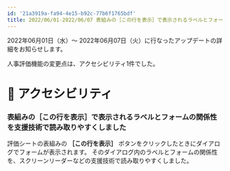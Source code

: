 ```yaml
---
id: '21a3919a-fa94-4e15-b92c-77b6f1765bdf'
title: 2022/06/01-2022/06/07 表組みの［この行を表示］で表示されるラベルとフォームの関係性を支援技術で読み取りやすくしました
---
```


2022年06月01日（水）〜 2022年06月07日（火）に行なったアップデートの詳細をお知らせします。

人事評価機能の変更点は、アクセシビリティ1件でした。

# 🎢 アクセシビリティ
### 表組みの［この行を表示］で表示されるラベルとフォームの関係性を支援技術で読み取りやすくしました

評価シートの表組みの **［この行を表示］** ボタンをクリックしたときにダイアログでフォームが表示されます。
そのダイアログ内のラベルとフォームの関係性を、スクリーンリーダーなどの支援技術で読み取りやすくしました。
